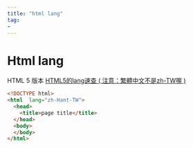 ```yaml
---
title: "html lang"
tag: 
- 
---
```

# Html lang
HTML 5 版本
[HTML5的lang速查 ( 注意：繁體中文不是zh-TW喔 )](https://vector.cool/html5%E7%9A%84lang%E9%80%9F%E6%9F%A5-%E6%B3%A8%E6%84%8F%EF%BC%9A%E7%B9%81%E9%AB%94%E4%B8%AD%E6%96%87%E4%B8%8D%E6%98%AFzh-tw%E5%96%94/)

```html
<!DOCTYPE html> 
<html  lang="zh-Hant-TW">
  <head>
    <title>page title</title>
  </head> 
  <body>
  </body>
</html>
```

